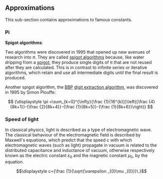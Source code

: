 ## Approximations

This sub-section contains approximations to famous
constants.

### Pi

**Spigot algorithms**:

Two algorithms were discovered in 1995 that opened up new avenues of research into $π$. They are called [spigot algorithms](https://en.m.wikipedia.org/wiki/Spigot_algorithm) because, like water dripping from a [spigot](https://en.m.wikipedia.org/wiki/Tap_(valve)), they produce single digits of π that are not reused after they are calculated. This is in contrast to infinite series or iterative algorithms, which retain and use all intermediate digits until the final result is produced.


Another spigot algorithm, the [BBP](https://en.m.wikipedia.org/wiki/Bailey%E2%80%93Borwein%E2%80%93Plouffe_formula) [digit extraction algorithm](https://en.m.wikipedia.org/wiki/Digit_extraction_algorithm), was discovered in 1995 by Simon Plouffe:

$$ {\displaystyle \pi =\sum_{k=0}^{\infty}{\frac {1}{16^{k}}}\left({\frac {4}{8k+1}}-{\frac {2}{8k+4}}-{\frac {1}{8k+5}}-{\frac {1}{8k+6}}\right)} $$


### Speed of light

In classical physics, light is described as a type of electromagnetic wave. The classical behaviour of the electromagnetic field is described by Maxwell's equations, which predict that the speed c with which electromagnetic waves (such as light) propagate in vacuum is related to the distributed capacitance and inductance of vacuum, otherwise respectively known as the electric constant $\varepsilon _{0}$ and the magnetic constant $\mu _{0}$, by the equation.

$$\displaystyle c={\frac {1}{\sqrt{\varepsilon _{0}\mu _{0}}}\.}$$ 



